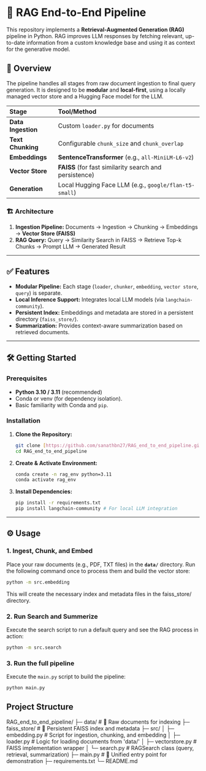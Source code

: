 # 🚀 RAG End-to-End Pipeline

This repository implements a **Retrieval-Augmented Generation (RAG)** pipeline in Python. RAG improves LLM responses by fetching relevant, up-to-date information from a custom knowledge base and using it as context for the generative model.

## 📖 Overview

The pipeline handles all stages from raw document ingestion to final query generation. It is designed to be **modular** and **local-first**, using a locally managed vector store and a Hugging Face model for the LLM.

| Stage | Tool/Method |
| :--- | :--- |
| **Data Ingestion** | Custom `loader.py` for documents |
| **Text Chunking** | Configurable `chunk_size` and `chunk_overlap` |
| **Embeddings** | **SentenceTransformer** (e.g., `all-MiniLM-L6-v2`) |
| **Vector Store** | **FAISS** (for fast similarity search and persistence) |
| **Generation** | Local Hugging Face LLM (e.g., `google/flan-t5-small`) |

### 🏗️ Architecture

1.  **Ingestion Pipeline:** Documents → Ingestion → Chunking → Embeddings → **Vector Store (FAISS)**
2.  **RAG Query:** Query → Similarity Search in FAISS → Retrieve Top-k Chunks → Prompt LLM → Generated Result

---

## ✅ Features

* **Modular Pipeline:** Each stage (`loader`, `chunker`, `embedding`, `vector store`, `query`) is separate.
* **Local Inference Support:** Integrates local LLM models (via `langchain-community`).
* **Persistent Index:** Embeddings and metadata are stored in a persistent directory (`faiss_store/`).
* **Summarization:** Provides context-aware summarization based on retrieved documents.

---

## 🛠️ Getting Started

### Prerequisites

* **Python 3.10 / 3.11** (recommended)
* Conda or venv (for dependency isolation).
* Basic familiarity with Conda and `pip`.

### Installation

1.  **Clone the Repository:**
    ```bash
    git clone [https://github.com/sanathbn27/RAG_end_to_end_pipeline.git](https://github.com/sanathbn27/RAG_end_to_end_pipeline.git)
    cd RAG_end_to_end_pipeline
    ```
2.  **Create & Activate Environment:**
    ```bash
    conda create -n rag_env python=3.11
    conda activate rag_env
    ```
3.  **Install Dependencies:**
    ```bash
    pip install -r requirements.txt
    pip install langchain-community # For local LLM integration
    ```

---

## ⚙️ Usage

### 1. Ingest, Chunk, and Embed

Place your raw documents (e.g., PDF, TXT files) in the **`data/`** directory. Run the following command once to process them and build the vector store:

```bash
python -m src.embedding
```
This will create the necessary index and metadata files in the faiss_store/ directory.

### 2. Run Search and Summerize

Execute the search script to run a default query and see the RAG process in action:

```bash
python -m src.search
```

### 3. Run the full pipeline

Execute the `main.py` script to build the pipeline:

```bash
python main.py
```

## Project Structure

RAG_end_to_end_pipeline/
├─ data/                     # 📂 Raw documents for indexing
├─ faiss_store/              # 💾 Persistent FAISS index and metadata
├─ src/
│   ├─ embedding.py          # Script for ingestion, chunking, and embedding
│   ├─ loader.py             # Logic for loading documents from 'data/'
│   ├─ vectorstore.py        # FAISS implementation wrapper
│   └─ search.py             # RAGSearch class (query, retrieval, summarization)
├─ main.py                   # 🚀 Unified entry point for demonstration
├─ requirements.txt
└─ README.md